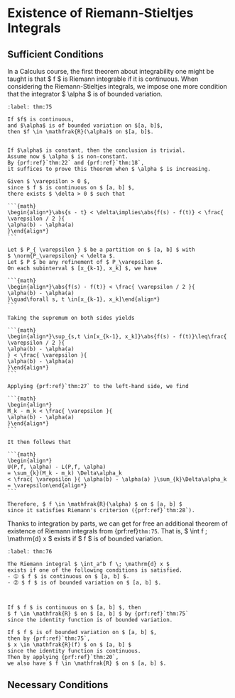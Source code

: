 # Existence of Riemann-Stieltjes Integrals
## Sufficient Conditions

In a Calculus course,
the first theorem about integrability one might be taught is
that $ f $ is Riemann integrable if it is continuous.
When considering the Riemann-Stieltjes integrals,
we impose one more condition that the integrator
$ \alpha $ is of bounded variation.


````{prf:theorem}
:label: thm:75

If $f$ is continuous,
and $\alpha$ is of bounded variation on $[a, b]$,
then $f \in \mathfrak{R}(\alpha)$ on $[a, b]$.

````

````{prf:proof}

If $\alpha$ is constant, then the conclusion is trivial.
Assume now $ \alpha $ is non-constant.
By {prf:ref}`thm:22` and {prf:ref}`thm:18`,
it suffices to prove this theorem when $ \alpha $ is increasing.

Given $ \varepsilon > 0 $,
since $ f $ is continuous on $ [a, b] $,
there exists $ \delta > 0 $ such that

```{math}
\begin{align*}\abs{s - t} < \delta\implies\abs{f(s) - f(t)} < \frac{ \varepsilon / 2 }{
\alpha(b) - \alpha(a)
}\end{align*}
```

Let $ P_{ \varepsilon } $ be a partition on $ [a, b] $ with
$ \norm{P_\varepsilon} < \delta $.
Let $ P $ be any refinement of $ P_\varepsilon $.
On each subinterval $ [x_{k-1}, x_k] $, we have

```{math}
\begin{align*}\abs{f(s) - f(t)} < \frac{ \varepsilon / 2 }{
\alpha(b) - \alpha(a)
}\quad\forall s, t \in[x_{k-1}, x_k]\end{align*}
```

Taking the supremum on both sides yields

```{math}
\begin{align*}\sup_{s,t \in[x_{k-1}, x_k]}\abs{f(s) - f(t)}\leq\frac{ \varepsilon / 2 }{
\alpha(b) - \alpha(a)
} < \frac{ \varepsilon }{
\alpha(b) - \alpha(a)
}\end{align*}
```

Applying {prf:ref}`thm:27` to the left-hand side, we find

```{math}
\begin{align*}
M_k - m_k < \frac{ \varepsilon }{
\alpha(b) - \alpha(a)
}\end{align*}
```

It then follows that

```{math}
\begin{align*}
U(P,f, \alpha) - L(P,f, \alpha)
= \sum_{k}(M_k - m_k) \Delta\alpha_k
< \frac{ \varepsilon }{ \alpha(b) - \alpha(a) }\sum_{k}\Delta\alpha_k
= \varepsilon\end{align*}
```

Therefore, $ f \in \mathfrak{R}(\alpha) $ on $ [a, b] $
since it satisfies Riemann's criterion ({prf:ref}`thm:28`).

````

Thanks to integration by parts,
we can get for free
an additional theorem of existence
of Riemann integrals from {prf:ref}`thm:75`.
That is, $ \int f \; \mathrm{d} x $ exists
if $ f $ is of bounded variation.


````{prf:theorem}
:label: thm:76

The Riemann integral $ \int_a^b f \; \mathrm{d} x $
exists if one of the following conditions is satisfied.
- ➀ $ f $ is continuous on $ [a, b] $.
- ➁ $ f $ is of bounded variation on $ [a, b] $.


````

````{prf:proof}

If $ f $ is continuous on $ [a, b] $, then
$ f \in \mathfrak{R} $ on $ [a, b] $ by {prf:ref}`thm:75`
since the identity function is of bounded variation.

If $ f $ is of bounded variation on $ [a, b] $,
then by {prf:ref}`thm:75`,
$ x \in \mathfrak{R}(f) $ on $ [a, b] $
since the identity function is continuous.
Then by applying {prf:ref}`thm:20`,
we also have $ f \in \mathfrak{R} $ on $ [a, b] $.

````
## Necessary Conditions
